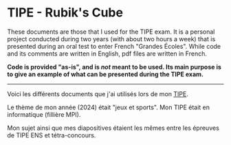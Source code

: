 # TIPE - Rubik's Cube

These documents are those that I used for the TIPE exam. It is a personal project conducted during two years (with about two hours a week) that is presented during an oral test to enter French "Grandes Écoles". While code and its comments are written in English, pdf files are written in French.

**Code is provided "as-is", and is *not* meant to be used. Its main purpose is to give an example of what can be presented during the TIPE exam.**

<hr>

Voici les différents documents que j'ai utilisés lors de mon [TIPE](https://www.scei-concours.fr/tipe.php).

Le thème de mon année (2024) était "jeux et sports". Mon TIPE était en informatique (fillière MPI).

Mon sujet ainsi que mes diapositives étaient les mêmes entre les épreuves de TIPE ENS et tétra-concours.
